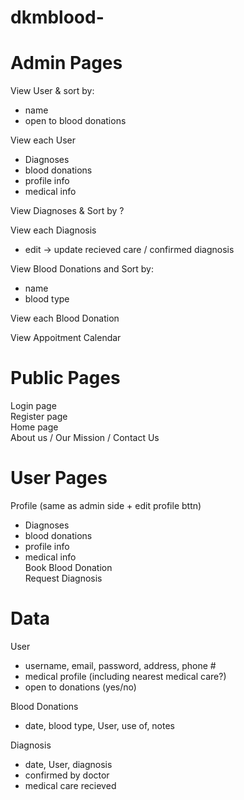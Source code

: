 # dkmblood-

# Admin Pages
View User & sort by:            <br/>
- name                        <br/>
- open to blood donations     <br/>

View each User                  <br/>
- Diagnoses                   <br/>
-   blood donations             <br/>
-   profile info                <br/>
-   medical info                <br/>

View Diagnoses & Sort by ?      <br/>

View each Diagnosis             <br/>
- edit -> update recieved care / confirmed diagnosis  <br/>

View Blood Donations and Sort by:                       <br/>
-  name                        <br/>
- blood type                  <br/>

View each Blood Donation        <br/>

View Appoitment Calendar        <br/>

# Public Pages  
Login page  <br/>
Register page   <br/>
Home page   <br/>
About us / Our Mission / Contact Us <br/>

# User Pages    
Profile (same as admin side + edit profile bttn)    <br/>
- Diagnoses   <br/>
-   blood donations <br/>
-   profile info    <br/>   
-   medical info    <br/>
Book Blood Donation <br/>
Request Diagnosis   <br/>

# Data
User <br/>
- username, email, password, address, phone #<br/>
-   medical profile (including nearest medical care?)<br/>
-   open to donations (yes/no)<br/>

Blood Donations<br/>
- date, blood type, User, use of, notes<br/>

Diagnosis <br/>
- date, User, diagnosis<br/>
-   confirmed by doctor<br/>
-   medical care recieved<br/>

